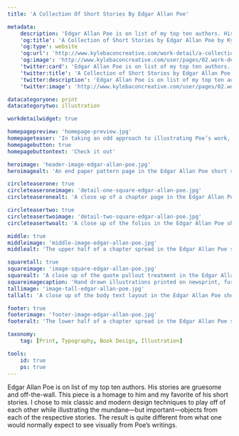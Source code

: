 ```yaml
---
title: 'A Collection Of Short Stories By Edgar Allan Poe'

metadata:
    description: 'Edgar Allan Poe is on list of my top ten authors. His stories are gruesome and off-the-wall. This piece is a homage to him and my favorite of his short stories. I chose to mix classic and modern design techniques to play off of each other while illustrating the mundane—but important—objects from each of the respective stories. The result is quite different from what one would normally expect to see visually from Poe’s writings.'
    'og:title': 'A Collection of Short Stories by Edgar Allan Poe by Kyle Bacon'
    'og:type': website
    'og:url': 'http://www.kylebaconcreative.com/work-detail/a-collection-of-stories-by-edgar-allan-poe/'
    'og:image': 'http://www.kylebaconcreative.com/user/pages/02.work-detail/a-collection-of-stories-by-edgar-allan-poe/middle-image-edgar-allan-poe.jpg'
    'twitter:card': 'Edgar Allan Poe is on list of my top ten authors. His stories are gruesome and off-the-wall. This piece is a homage to him and my favorite of his short stories. I chose to mix classic and modern design techniques to play off of each other while illustrating the mundane—but important—objects from each of the respective stories. The result is quite different from what one would normally expect to see visually from Poe’s writings.'
    'twitter:title': 'A Collection of Short Stories by Edgar Allan Poe by Kyle Bacon'
    'twitter:description': 'Edgar Allan Poe is on list of my top ten authors. His stories are gruesome and off-the-wall. This piece is a homage to him and my favorite of his short stories. I chose to mix classic and modern design techniques to play off of each other while illustrating the mundane—but important—objects from each of the respective stories. The result is quite different from what one would normally expect to see visually from Poe’s writings.'
    'twitter:image': 'http://www.kylebaconcreative.com/user/pages/02.work-detail/a-collection-of-stories-by-edgar-allan-poe/middle-image-edgar-allan-poe.jpg'

datacategoryone: print
datacategorytwo: illustration

workdetailwidget: true

homepagepreview: 'homepage-preview.jpg'
homepageteaser: 'In taking an odd approach to illustrating Poe’s work, this became a marriage of mundane objects, drawing, and modern page design to create this book of short stories by Mr. Poe.'
homepagebutton: true
homepagebuttontext: 'Check it out'

heroimage: 'header-image-edgar-allan-poe.jpg'
heroimagealt: 'An end paper pattern page in the Edgar Allan Poe short story collection.'

circleteaserone: true
circleteaseroneimage: 'detail-one-square-edgar-allan-poe.jpg'
circleteaseronealt: 'A close up of a chapter page in the Edgar Allan Poe short story collection.'

circleteasertwo: true
circleteasertwoimage: 'detail-two-square-edgar-allan-poe.jpg'
circleteasertwoalt: 'A close up of the folios in the Edgar Allan Poe short story collection.'

middle: true
middleimage: 'middle-image-edgar-allan-poe.jpg'
middlealt: 'The upper half of a chapter spread in the Edgar Allan Poe short story collection.'

squaretall: true
squareimage: 'image-square-edgar-allan-poe.jpg'
squarealt: 'A close up of the quote pullout treatment in the Edgar Allan Poe short story collection.'
squareimagecaption: 'Hand drawn illustrations printed on newsprint, further create the atmosphere of Edgar Allan Poe and his writings.'
tallimage: 'image-tall-edgar-allan-poe.jpg'
tallalt: 'A close up of the body text layout in the Edgar Allan Poe short story collection.'

footer: true
footerimage: 'footer-image-edgar-allan-poe.jpg'
footeralt: 'The lower half of a chapter spread in the Edgar Allan Poe short story collection.'

taxonomy:
    tag: [Print, Typography, Book Design, Illustration]

tools:
    id: true
    ps: true
---
```

Edgar Allan Poe is on list of my top ten authors. His stories are gruesome and off-the-wall. This piece is a homage to him and my favorite of his short stories. I chose to mix classic and modern design techniques to play off of each other while illustrating the mundane—but important—objects from each of the respective stories. The result is quite different from what one would normally expect to see visually from Poe’s writings.
